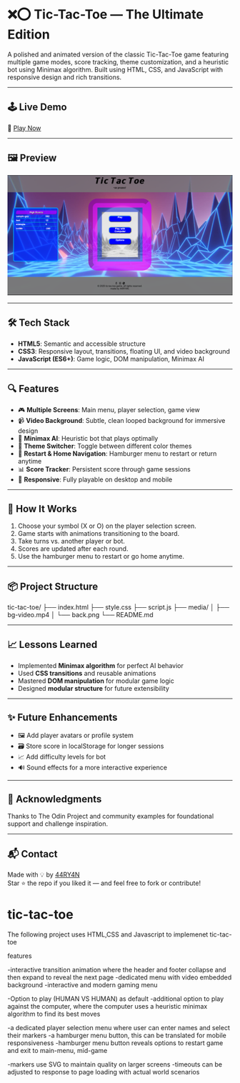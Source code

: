 # ❌⭕ Tic-Tac-Toe — The Ultimate Edition

A polished and animated version of the classic Tic-Tac-Toe game featuring multiple game modes, score tracking, theme customization, and a heuristic bot using Minimax algorithm. Built using HTML, CSS, and JavaScript with responsive design and rich transitions.

---

## 🕹️ Live Demo

🔗 [Play Now](https://44RY4N.github.io/tic-tac-toe/)

---

## 🖼️ Preview

![Tic Tac Toe Screenshot](./assets/screenshot.png) <!-- Replace with actual image path -->

---

## 🛠️ Tech Stack

- **HTML5**: Semantic and accessible structure
- **CSS3**: Responsive layout, transitions, floating UI, and video background
- **JavaScript (ES6+)**: Game logic, DOM manipulation, Minimax AI

---

## 🔍 Features

- 🎮 **Multiple Screens**: Main menu, player selection, game view
- 📹 **Video Background**: Subtle, clean looped background for immersive design
- 🧠 **Minimax AI**: Heuristic bot that plays optimally
- 🎨 **Theme Switcher**: Toggle between different color themes
- 🔄 **Restart & Home Navigation**: Hamburger menu to restart or return anytime
- 📊 **Score Tracker**: Persistent score through game sessions
- 📱 **Responsive**: Fully playable on desktop and mobile

---

## 🚧 How It Works

1. Choose your symbol (X or O) on the player selection screen.
2. Game starts with animations transitioning to the board.
3. Take turns vs. another player or bot.
4. Scores are updated after each round.
5. Use the hamburger menu to restart or go home anytime.

---

## 📦 Project Structure

tic-tac-toe/
├── index.html
├── style.css
├── script.js
├── media/
│ ├── bg-video.mp4
│ └── back.png 
└── README.md


---

## 📈 Lessons Learned

- Implemented **Minimax algorithm** for perfect AI behavior
- Used **CSS transitions** and reusable animations
- Mastered **DOM manipulation** for modular game logic
- Designed **modular structure** for future extensibility

---

## ✨ Future Enhancements

- 🖼️ Add player avatars or profile system
- 🗃️ Store score in localStorage for longer sessions
- 📈 Add difficulty levels for bot
- 🔊 Sound effects for a more interactive experience

---

## 🤝 Acknowledgments

Thanks to The Odin Project and community examples for foundational support and challenge inspiration.

---

## 📬 Contact

Made with 💡 by [44RY4N](https://github.com/44RY4N)  
Star ⭐ the repo if you liked it — and feel free to fork or contribute!


# tic-tac-toe

The following project uses HTML,CSS and Javascript to implemenet tic-tac-toe

features

-interactive transition animation where the header and footer collapse and then expand to reveal the next page
-dedicated menu with video embedded background
-interactive and modern gaming menu 

-Option to play (HUMAN VS HUMAN) as default
-additional option to play against the computer, where the computer uses a heuristic minimax algorithm to find its best moves

-a dedicated player selection menu where user can enter names and select their markers
-a hamburger menu button, this can be translated for mobile responsiveness
-hamburger menu button reveals options to restart game and exit to main-menu, mid-game

-markers use SVG to maintain quality on larger screens
-timeouts can be adjusted to response to page loading with actual world scenarios